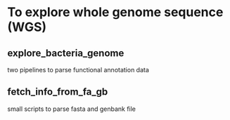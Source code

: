 # To explore whole genome sequence (WGS)

## explore_bacteria_genome
two pipelines to parse functional annotation data

## fetch_info_from_fa_gb
small scripts to parse fasta and genbank file

